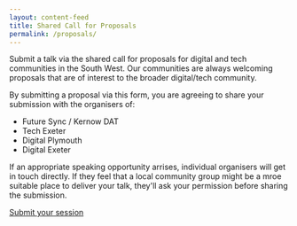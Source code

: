```yaml
---
layout: content-feed
title: Shared Call for Proposals
permalink: /proposals/
---
```

<div class="container">
  <p></p>
  <p>Submit a talk via the shared call for proposals for digital and tech
  communities in the South West. Our communities are always welcoming proposals
  that are of interest to the broader digital/tech community.</p>
  <p>By submitting a proposal via this form, you are agreeing to share your
  submission with the organisers of:</p>
  <ul>
    <li>Future Sync / Kernow DAT</li>
    <li>Tech Exeter</li>
    <li>Digital Plymouth</li>
    <li>Digital Exeter</li>
  </ul>
  <p>If an appropriate speaking opportunity arrises, individual organisers
  will get in touch directly. If they feel that a local community group might
  be a mroe suitable place to deliver your talk, they'll ask your permission before
  sharing the submission.</p>
  <a href="https://futuresync1.typeform.com/to/VVQZZM" class="btn"
  title="Submit a talk">Submit your session</a>
  <p>&nbsp;</p>
</div>
